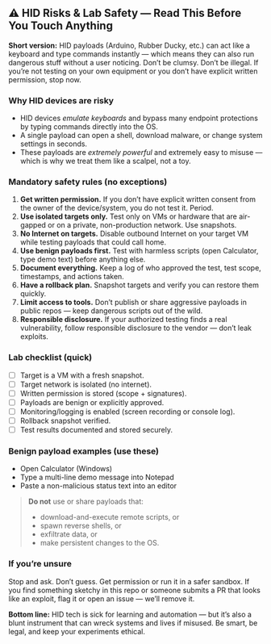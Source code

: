 ## ⚠️ HID Risks & Lab Safety — Read This Before You Touch Anything

**Short version:** HID payloads (Arduino, Rubber Ducky, etc.) can act like a keyboard and type commands instantly — which means they can also run dangerous stuff without a user noticing. Don’t be clumsy. Don’t be illegal. If you’re not testing on your own equipment or you don’t have explicit written permission, stop now.

### Why HID devices are risky
- HID devices *emulate keyboards* and bypass many endpoint protections by typing commands directly into the OS.  
- A single payload can open a shell, download malware, or change system settings in seconds.  
- These payloads are *extremely powerful* and extremely easy to misuse — which is why we treat them like a scalpel, not a toy.

### Mandatory safety rules (no exceptions)
1. **Get written permission.** If you don’t have explicit written consent from the owner of the device/system, you do not test it. Period.  
2. **Use isolated targets only.** Test only on VMs or hardware that are air-gapped or on a private, non-production network. Use snapshots.  
3. **No Internet on targets.** Disable outbound Internet on your target VM while testing payloads that could call home.  
4. **Use benign payloads first.** Test with harmless scripts (open Calculator, type demo text) before anything else.  
5. **Document everything.** Keep a log of who approved the test, test scope, timestamps, and actions taken.  
6. **Have a rollback plan.** Snapshot targets and verify you can restore them quickly.  
7. **Limit access to tools.** Don’t publish or share aggressive payloads in public repos — keep dangerous scripts out of the wild.  
8. **Responsible disclosure.** If your authorized testing finds a real vulnerability, follow responsible disclosure to the vendor — don’t leak exploits.

### Lab checklist (quick)
- [ ] Target is a VM with a fresh snapshot.  
- [ ] Target network is isolated (no internet).  
- [ ] Written permission is stored (scope + signatures).  
- [ ] Payloads are benign or explicitly approved.  
- [ ] Monitoring/logging is enabled (screen recording or console log).  
- [ ] Rollback snapshot verified.  
- [ ] Test results documented and stored securely.

### Benign payload examples (use these)
- Open Calculator (Windows)  
- Type a multi-line demo message into Notepad  
- Paste a non-malicious status text into an editor

> **Do not** use or share payloads that:
> - download-and-execute remote scripts, or  
> - spawn reverse shells, or  
> - exfiltrate data, or  
> - make persistent changes to the OS.

### If you’re unsure
Stop and ask. Don’t guess. Get permission or run it in a safer sandbox. If you find something sketchy in this repo or someone submits a PR that looks like an exploit, flag it or open an issue — we’ll remove it.

**Bottom line:** HID tech is sick for learning and automation — but it’s also a blunt instrument that can wreck systems and lives if misused. Be smart, be legal, and keep your experiments ethical.
